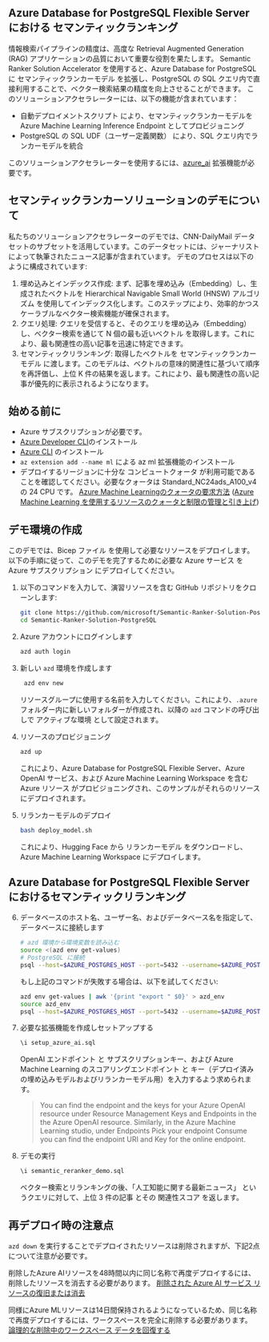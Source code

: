 ## Azure Database for PostgreSQL Flexible Server における セマンティックランキング

情報検索パイプラインの精度は、高度な Retrieval Augmented Generation (RAG) アプリケーションの品質において重要な役割を果たします。
Semantic Ranker Solution Accelerator を使用すると、Azure Database for PostgreSQL に セマンティックランカーモデル を拡張し、PostgreSQL の SQL クエリ内で直接利用することで、ベクター検索結果の精度を向上させることができます。
このソリューションアクセラレーターには、以下の機能が含まれています：
* 自動デプロイメントスクリプト により、セマンティックランカーモデルを Azure Machine Learning Inference Endpoint としてプロビジョニング
* PostgreSQL の SQL UDF（ユーザー定義関数） により、SQL クエリ内でランカーモデルを統合

このソリューションアクセラレーターを使用するには、[azure_ai](https://learn.microsoft.com/en-us/azure/postgresql/flexible-server/generative-ai-azure-overview) 拡張機能が必要です。

## セマンティックランカーソリューションのデモについて

私たちのソリューションアクセラレーターのデモでは、CNN-DailyMail データセットのサブセットを活用しています。このデータセットには、ジャーナリストによって執筆されたニュース記事が含まれています。
デモのプロセスは以下のように構成されています:

   1. 埋め込みとインデックス作成: まず、記事を埋め込み（Embedding）し、生成されたベクトルを Hierarchical Navigable Small World (HNSW) アルゴリズム を使用してインデックス化します。このステップにより、効率的かつスケーラブルなベクター検索機能が確保されます。
   2. クエリ処理: クエリを受信すると、そのクエリを埋め込み（Embedding）し、ベクター検索を通じて N 個の最も近いベクトル を取得します。これにより、最も関連性の高い記事を迅速に特定できます。
   3. セマンティックリランキング: 取得したベクトルを セマンティックランカーモデル に渡します。このモデルは、ベクトルの意味的関連性に基づいて順序を再評価し、上位 K 件の結果を返します。これにより、最も関連性の高い記事が優先的に表示されるようになります。

## 始める前に

* Azure サブスクリプションが必要です。
* [Azure Developer CLI](https://learn.microsoft.com/en-us/azure/developer/azure-developer-cli/install-azd?tabs=winget-windows%2Cbrew-mac%2Cscript-linux&pivots=os-linux)のインストール
* [Azure CLI](https://learn.microsoft.com/en-us/cli/azure/install-azure-cli) のインストール
* `az extension add --name ml` による az ml 拡張機能のインストール
* デプロイするリージョンに十分な コンピュートクォータ が利用可能であることを確認してください。必要なクォータは Standard_NC24ads_A100_v4 の 24 CPU です。
[Azure Machine Learningのクォータの要求方法](how_to_request_quota_jp.md)
([Azure Machine Learning を使用するリソースのクォータと制限の管理と引き上げ](https://learn.microsoft.com/ja-jp/azure/machine-learning/how-to-manage-quotas?view=azureml-api-2))

## デモ環境の作成

このデモでは、Bicep ファイル を使用して必要なリソースをデプロイします。以下の手順に従って、このデモを完了するために必要な Azure サービス を Azure サブスクリプション にデプロイしてください。

1. 以下のコマンドを入力して、演習リソースを含む GitHub リポジトリをクローンします:

    ```bash
    git clone https://github.com/microsoft/Semantic-Ranker-Solution-PostgreSQL.git
    cd Semantic-Ranker-Solution-PostgreSQL
    ```

2. Azure アカウントにログインします
    ```bash
    azd auth login
    ```

3. 新しい `azd` 環境を作成します

   ```bash
    azd env new
    ```

   リソースグループに使用する名前を入力してください。これにより、`.azure` フォルダー内に新しいフォルダーが作成され、以降の `azd` コマンドの呼び出しで アクティブな環境 として設定されます。

4. リソースのプロビジョニング

    ```bash
    azd up
    ```

    これにより、Azure Database for PostgreSQL Flexible Server、Azure OpenAI サービス、および Azure Machine Learning Workspace を含む Azure リソース がプロビジョニングされ、このサンプルがそれらのリソースにデプロイされます。

5. リランカーモデルのデプロイ

   ```bash
   bash deploy_model.sh
   ```

   これにより、Hugging Face から リランカーモデル をダウンロードし、Azure Machine Learning Workspace にデプロイします。

## Azure Database for PostgreSQL Flexible Server におけるセマンティックリランキング

6. データベースのホスト名、ユーザー名、およびデータベース名を指定して、データベースに接続します

    ```bash
    # azd 環境から環境変数を読み込む
    source <(azd env get-values)
    # PostgreSQL に接続
    psql --host=$AZURE_POSTGRES_HOST --port=5432 --username=$AZURE_POSTGRES_USERNAME --dbname=$AZURE_POSTGRES_DB_NAME
    ```

    もし上記のコマンドが失敗する場合は、以下を試してください:
    ```bash
    azd env get-values | awk '{print "export " $0}' > azd_env
    source azd_env
    psql --host=$AZURE_POSTGRES_HOST --port=5432 --username=$AZURE_POSTGRES_USERNAME --dbname=$AZURE_POSTGRES_DB_NAME
    ```

7. 必要な拡張機能を作成しセットアップする

    ```sql
    \i setup_azure_ai.sql
    ```

   OpenAI エンドポイント と サブスクリプションキー、および Azure Machine Learning のスコアリングエンドポイント と キー（デプロイ済みの埋め込みモデルおよびリランカーモデル用）を入力するよう求められます。
   >
   > You can find the endpoint and the keys for your Azure OpenAI resource under Resource Management
   > Keys and Endpoints in the the Azure OpenAI resource. Similarly, in the Azure Machine Learning studio, under Endpoints
   > Pick your endpoint
   > Consume you can find the endpoint URI and Key for the online endpoint.

9. デモの実行

    ```sql
    \i semantic_reranker_demo.sql
    ```

    ベクター検索とリランキングの後、「人工知能に関する最新ニュース」 というクエリに対して、上位 3 件の記事 とその 関連性スコア を返します。

## 再デプロイ時の注意点

`azd down` を実行することでデプロイされたリソースは削除されますが、下記2点について注意が必要です。

削除したAzure AIリソースを48時間以内に同じ名称で再度デプロイするには、削除したリソースを消去する必要があります。
[削除された Azure AI サービス リソースの復旧または消去](https://learn.microsoft.com/ja-jp/azure/ai-services/recover-purge-resources?tabs=azure-portal)

同様にAzure MLリソースは14日間保持されるようになっているため、同じ名称で再度デプロイするには、ワークスペースを完全に削除する必要があります。
[論理的な削除中のワークスペース データを回復する](https://learn.microsoft.com/ja-jp/azure/machine-learning/concept-soft-delete?view=azureml-api-2)
